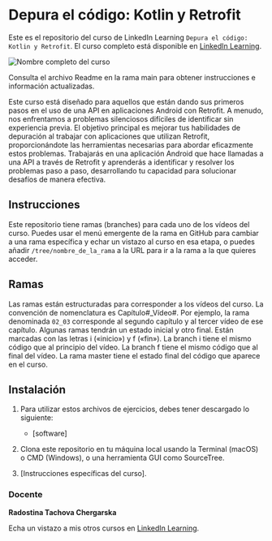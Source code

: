 # Depura el código: Kotlin y Retrofit

Este es el repositorio del curso de LinkedIn Learning `Depura el código: Kotlin y Retrofit`. El curso completo está disponible en [LinkedIn Learning][lil-course-url].

![Nombre completo del curso][lil-thumbnail-url] 

Consulta el archivo Readme en la rama main para obtener instrucciones e información actualizadas.

Este curso está diseñado para aquellos que están dando sus primeros pasos en el uso de una API en aplicaciones Android con Retrofit. A menudo, nos enfrentamos a problemas silenciosos difíciles de identificar sin experiencia previa. El objetivo principal es mejorar tus habilidades de depuración al trabajar con aplicaciones que utilizan Retrofit, proporcionándote las herramientas necesarias para abordar eficazmente estos problemas. Trabajarás en una aplicación Android que hace llamadas a una API a través de Retrofit y aprenderás a identificar y resolver los problemas paso a paso, desarrollando tu capacidad para solucionar desafíos de manera efectiva.

## Instrucciones

Este repositorio tiene ramas (branches) para cada uno de los vídeos del curso. Puedes usar el menú emergente de la rama en GitHub para cambiar a una rama específica y echar un vistazo al curso en esa etapa, o puedes añadir `/tree/nombre_de_la_rama` a la URL para ir a la rama a la que quieres acceder.

## Ramas

Las ramas están estructuradas para corresponder a los vídeos del curso. La convención de nomenclatura es Capítulo#_Vídeo#. Por ejemplo, la rama denominada `02_03` corresponde al segundo capítulo y al tercer vídeo de ese capítulo. Algunas ramas tendrán un estado inicial y otro final. Están marcadas con las letras i («inicio») y f («fin»). La branch i tiene el mismo código que al principio del vídeo. La branch f tiene el mismo código que al final del vídeo. La rama master tiene el estado final del código que aparece en el curso.

## Instalación

1. Para utilizar estos archivos de ejercicios, debes tener descargado lo siguiente:
   - [software]

2. Clona este repositorio en tu máquina local usando la Terminal (macOS) o CMD (Windows), o una herramienta GUI como SourceTree.
3. [Instrucciones específicas del curso].

### Docente

**Radostina Tachova Chergarska**

Echa un vistazo a mis otros cursos en [LinkedIn Learning](https://www.linkedin.com/learning/instructors/radostina-tachova-chergarska).

[0]: # (Replace these placeholder URLs with actual course URLs)
[lil-course-url]: https://www.linkedin.com
[lil-thumbnail-url]: https:

[1]: # (End of ES-Instruction ###############################################################################################)
